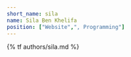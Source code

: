 ```yaml
---
short_name: sila
name: Sila Ben Khelifa
position: ["Website",", Programming"]
---
```

{% tf authors/sila.md %}
